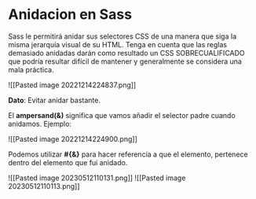 # Anidacion en Sass
Sass le permitirá anidar sus selectores CSS de una manera que siga la misma jerarquía visual de su HTML. Tenga en cuenta que las reglas demasiado anidadas darán como resultado un CSS SOBRECUALIFICADO que podría resultar difícil de mantener y generalmente se considera una mala práctica.

![[Pasted image 20221214224837.png]]

**Dato**: Evitar anidar bastante.

El **ampersand(&)** significa que vamos añadir el selector padre cuando anidamos. Ejemplo:

![[Pasted image 20221214224900.png]]

Podemos utilizar **#{&}** para hacer referencia a que el elemento, pertenece dentro del elemento que fui anidado.

![[Pasted image 20230512110131.png]]
![[Pasted image 20230512110113.png]]